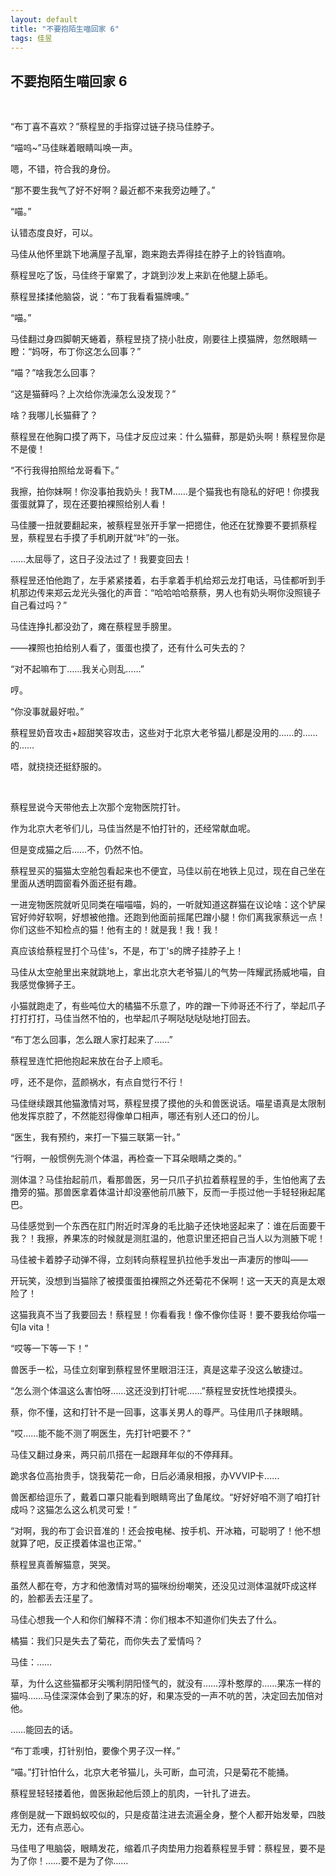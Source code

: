 ```yaml
---
layout: default
title: "不要抱陌生喵回家 6"
tags: 佳昱 
---
```


## 不要抱陌生喵回家 6

<br />

“布丁喜不喜欢？”蔡程昱的手指穿过链子挠马佳脖子。

“喵呜~”马佳眯着眼睛叫唤一声。

嗯，不错，符合我的身份。

“那不要生我气了好不好啊？最近都不来我旁边睡了。”

“喵。”

认错态度良好，可以。

马佳从他怀里跳下地满屋子乱窜，跑来跑去弄得挂在脖子上的铃铛直响。

蔡程昱吃了饭，马佳终于窜累了，才跳到沙发上来趴在他腿上舔毛。

蔡程昱揉揉他脑袋，说：“布丁我看看猫牌噢。”

“喵。”

马佳翻过身四脚朝天蜷着，蔡程昱挠了挠小肚皮，刚要往上摸猫牌，忽然眼睛一瞪：“妈呀，布丁你这怎么回事？”

“喵？”啥我怎么回事？

“这是猫藓吗？上次给你洗澡怎么没发现？”

啥？我哪儿长猫藓了？

蔡程昱在他胸口摸了两下，马佳才反应过来：什么猫藓，那是奶头啊！蔡程昱你是不是傻！

“不行我得拍照给龙哥看下。”

我擦，拍你妹啊！你没事拍我奶头！我TM……是个猫我也有隐私的好吧！你摸我蛋蛋就算了，现在还要拍裸照给别人看！

马佳腰一扭就要翻起来，被蔡程昱张开手掌一把摁住，他还在犹豫要不要抓蔡程昱，蔡程昱右手摸了手机刷开就“咔”的一张。

……太屈辱了，这日子没法过了！我要变回去！

蔡程昱还怕他跑了，左手紧紧搂着，右手拿着手机给郑云龙打电话，马佳都听到手机那边传来郑云龙光头强化的声音：“哈哈哈哈蔡蔡，男人也有奶头啊你没照镜子自己看过吗？”

马佳连挣扎都没劲了，瘫在蔡程昱手膀里。

——裸照也拍给别人看了，蛋蛋也摸了，还有什么可失去的？

“对不起嘛布丁……我关心则乱……”

哼。

“你没事就最好啦。”

蔡程昱奶音攻击+超甜笑容攻击，这些对于北京大老爷猫儿都是没用的……的……的……

唔，就挠挠还挺舒服的。

<br />

蔡程昱说今天带他去上次那个宠物医院打针。

作为北京大老爷们儿，马佳当然是不怕打针的，还经常献血呢。

但是变成猫之后……不，仍然不怕。

蔡程昱买的猫猫太空舱包看起来也不便宜，马佳以前在地铁上见过，现在自己坐在里面从透明圆窗看外面还挺有趣。

一进宠物医院就听见同类在喵喵喵，妈的，一听就知道这群猫在议论啥：这个铲屎官好帅好软啊，好想被他撸。还跑到他面前摇尾巴蹭小腿！你们离我家蔡远一点！你们这些不知检点的猫！他有主的！就是我！我！我！

真应该给蔡程昱打个马佳's，不是，布丁's的牌子挂脖子上！

马佳从太空舱里出来就跳地上，拿出北京大老爷猫儿的气势一阵耀武扬威地喵，自我感觉像狮子王。

小猫就跑走了，有些吨位大的橘猫不乐意了，咋的蹭一下帅哥还不行了，举起爪子打打打打，马佳当然不怕的，也举起爪子啊哒哒哒哒地打回去。

“布丁怎么回事，怎么跟人家打起来了……”

蔡程昱连忙把他抱起来放在台子上顺毛。

哼，还不是你，蓝颜祸水，有点自觉行不行！

马佳继续跟其他猫激情对骂，蔡程昱摸了摸他的头和兽医说话。喵星语真是太限制他发挥京腔了，不然能怼得像单口相声，哪还有别人还口的份儿。

“医生，我有预约，来打一下猫三联第一针。”

“行啊，一般惯例先测个体温，再检查一下耳朵眼睛之类的。”

测体温？马佳抬起前爪，看那兽医，另一只爪子扒拉着蔡程昱的手，生怕他离了去撸旁的猫。那兽医拿着体温计却没塞他前爪腋下，反而一手揽过他一手轻轻揪起尾巴。

马佳感觉到一个东西在肛门附近时浑身的毛比脑子还快地竖起来了：谁在后面要干我？！我擦，养果冻的时候就是测肛温的，他意识里还把自己当人以为测腋下呢！

马佳被卡着脖子动弹不得，立刻转向蔡程昱扒拉他手发出一声凄厉的惨叫——

开玩笑，没想到当猫除了被摸蛋蛋拍裸照之外还菊花不保啊！这一天天的真是太艰险了！

这猫我真不当了我要回去！蔡程昱！你看看我！像不像你佳哥！要不要我给你喵一句la vita！

“哎等一下等一下！”

兽医手一松，马佳立刻窜到蔡程昱怀里眼泪汪汪，真是这辈子没这么敏捷过。

“怎么测个体温这么害怕呀……这还没到打针呢……”蔡程昱安抚性地摸摸头。

蔡，你不懂，这和打针不是一回事，这事关男人的尊严。马佳用爪子抹眼睛。

“哎……能不能不测了啊医生，先打针吧要不？”

马佳又翻过身来，两只前爪搭在一起跟拜年似的不停拜拜。

跪求各位高抬贵手，饶我菊花一命，日后必涌泉相报，办VVVIP卡……

兽医都给逗乐了，戴着口罩只能看到眼睛弯出了鱼尾纹。“好好好咱不测了咱打针成吗？这猫怎么这么机灵可爱！”

“对啊，我的布丁会识音准的！还会按电梯、按手机、开冰箱，可聪明了！他不想就算了吧，反正摸着体温也正常。”

蔡程昱真善解猫意，哭哭。

虽然人都在夸，方才和他激情对骂的猫咪纷纷嘲笑，还没见过测体温就吓成这样的，脸都丢去汪星了。

马佳心想我一个人和你们解释不清：你们根本不知道你们失去了什么。

橘猫：我们只是失去了菊花，而你失去了爱情吗？

马佳：……

草，为什么这些猫都牙尖嘴利阴阳怪气的，就没有……淳朴憨厚的……果冻一样的猫吗……马佳深深体会到了果冻的好，和果冻受的一声不吭的苦，决定回去加倍对他。

……能回去的话。

“布丁乖噢，打针别怕，要像个男子汉一样。”

“喵。”打针怕什么，北京大老爷猫儿，头可断，血可流，只是菊花不能捅。

蔡程昱轻轻搂着他，兽医揪起他后颈上的肌肉，一针扎了进去。

疼倒是就一下跟蚂蚁咬似的，只是疫苗注进去流遍全身，整个人都开始发晕，四肢无力，还有点恶心。

马佳甩了甩脑袋，眼睛发花，缩着爪子肉垫用力抱着蔡程昱手臂：蔡程昱，要不是为了你！……要不是为了你……